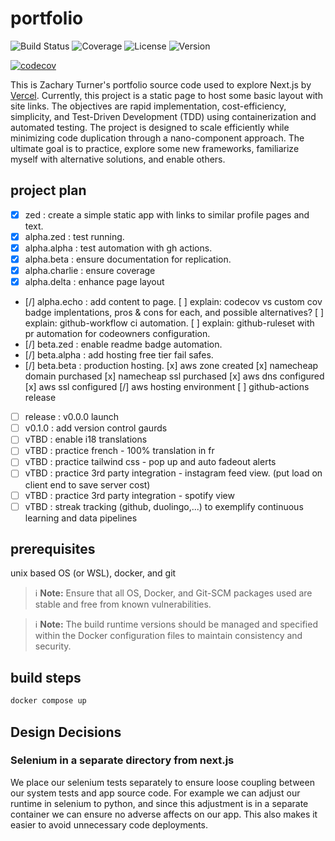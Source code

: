 # portfolio

![Build Status](https://img.shields.io/github/actions/workflow/status/FlaccidFacade/portfolio/ci.yml?branch=main)
![Coverage](https://img.shields.io/badge/coverage-100%25-brightgreen)
![License](https://img.shields.io/github/license/FlaccidFacade/portfolio)
![Version](https://img.shields.io/github/package-json/v/FlaccidFacade/portfolio/app)

[![codecov](https://codecov.io/gh/FlaccidFacade/portfolio/branch/main/graph/badge.svg)](https://codecov.io/gh/FlaccidFacade/portfolio)

This is Zachary Turner's portfolio source code used to explore Next.js by [Vercel](./vercel.info). Currently, this project is a static page to host some basic layout with site links. The objectives are rapid implementation, cost-efficiency, simplicity, and Test-Driven Development (TDD) using containerization and automated testing. The project is designed to scale efficiently while minimizing code duplication through a nano-component approach. The ultimate goal is to practice, explore some new frameworks, familiarize myself with alternative solutions, and enable others.

## project plan

- [x] zed : create a simple static app with links to similar profile pages and text.
- [x] alpha.zed : test running.
- [x] alpha.alpha : test automation with gh actions.
- [x] alpha.beta : ensure documentation for replication.
- [x] alpha.charlie : ensure coverage
- [x] alpha.delta : enhance page layout
- [/] alpha.echo : add content to page.
    [ ] explain: codecov vs custom cov badge implentations, pros & cons for each, and possible alternatives?
    [ ] explain: github-workflow ci automation.
    [ ] explain: github-ruleset with pr automation for codeowners configuration.
- [/] beta.zed : enable readme badge automation.
- [/] beta.alpha : add hosting free tier fail safes.
- [/] beta.beta : production hosting.
    [x] aws zone created
    [x] namecheap domain purchased
    [x] namecheap ssl purchased
    [x] aws dns configured
    [x] aws ssl configured
    [/] aws hosting environment
    [ ] github-actions release
- [ ] release : v0.0.0 launch
- [ ] v0.1.0 : add version control gaurds
- [ ] vTBD : enable i18 translations
- [ ] vTBD : practice french - 100% translation in fr
- [ ] vTBD : practice tailwind css - pop up and auto fadeout alerts
- [ ] vTBD : practice 3rd party integration - instagram feed view. (put load on client end to save server cost)
- [ ] vTBD : practice 3rd party integration - spotify view
- [ ] vTBD : streak tracking (github, duolingo,...) to exemplify continuous learning and data pipelines

## prerequisites

unix based OS (or WSL), docker, and git

> ℹ️ **Note:** Ensure that all OS, Docker, and Git-SCM packages used are stable and free from known vulnerabilities.

> ℹ️ **Note:** The build runtime versions should be managed and specified within the Docker configuration files to maintain consistency and security.

## build steps

```bash
docker compose up
```

## Design Decisions

### Selenium in a separate directory from next.js

We place our selenium tests separately to ensure loose coupling between our system tests and app source code. For example we can adjust our runtime in selenium to python, and since this adjustment is in a separate container we can ensure no adverse affects on our app. This also makes it easier to avoid unnecessary code deployments.
